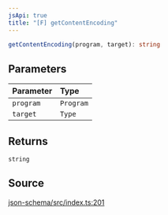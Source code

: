 ```yaml
---
jsApi: true
title: "[F] getContentEncoding"
---
```


```ts
getContentEncoding(program, target): string
```

## Parameters

| Parameter | Type      |
| :-------- | :-------- |
| `program` | `Program` |
| `target`  | `Type`    |

## Returns

`string`

## Source

[json-schema/src/index.ts:201](https://github.com/markcowl/cadl/blob/3db15286/packages/json-schema/src/index.ts#L201)
